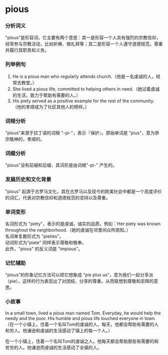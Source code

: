 # pious

### 分析词义

  

"pious"是形容词，它主要有两个意思：其一是形容一个人具有强烈的宗教信仰，经常参与宗教活动，比如祈祷、做礼拜等；其二是形容一个人遵守道德规范，尊重并履行其职责和义务。

  

### 列举例句

  

1.  He is a pious man who regularly attends church.（他是一名虔诚的人，经常去教堂。）
2.  She lived a pious life, committed to helping others in need.（她过着虔诚的生活，致力于帮助有需要的人。）
3.  His piety served as a positive example for the rest of the community.（他的孝顺成为了社区其他人的榜样。）

  

### 词根分析

  

"pious"来源于拉丁语的词根 "-pi-"，表示『保护』，原始单词是 "pius"，意为恭宗敬神的，孝顺的。

  

### 词缀分析

  

"pious"没有前缀和后缀，其词形是由词根"-pi-" 产生的。

  

### 发展历史和文化背景

  

"pious" 起源于古罗马文化，其在古罗马以及现今的欧美社会中都是一个高度评价的词汇，代表对宗教信仰和道德规范的坚持以及尊重。

  

### 单词变形

  

名词形式为 "piety"，表示的是虔诚，诚实的品质。例如：Her piety was known throughout the neighborhood.（她的虔诚在邻里间众所周知。）  
名词单复数形式为 "pieties"。  
动词形式为"piate" 同样表示尊敬和敬奉。  
此外，"pious" 的反义词是 "impious"。

  

### 记忆辅助

  

"pious"的形象记忆方法可以把它想象成 "pie plus us"，意为我们一起分享派（pie），这样的行为表现出了对团结、分享的尊重，从而联想到尊敬和崇拜的意思。

  

### 小故事

  

In a small town, lived a pious man named Tom. Everyday, he would help the needy and the poor. His humble and pious life touched everyone in town.（在一个小镇上，住着一个名叫Tom的虔诚的人。每天，他都会帮助有需要的人和穷人。他谦逊和虔诚的生活感动了镇上的每一个人。）

  

在一个小镇上，住着一个名叫Tom的虔诚之人。他每天都会帮助那些有需要的和贫穷的人。他谦逊而虔诚的生活感动了全镇的人。
